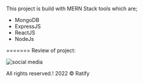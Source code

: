 This project is build with MERN Stack tools which are;
- MongoDB
- ExpressJS
- ReactJS
- NodeJs

=======
Review of project:

![social media](https://user-images.githubusercontent.com/70923024/204891146-a4374db1-8941-4331-b0c5-99b740cf5060.gif)


All rights reserved.!
2022 © Ratify
